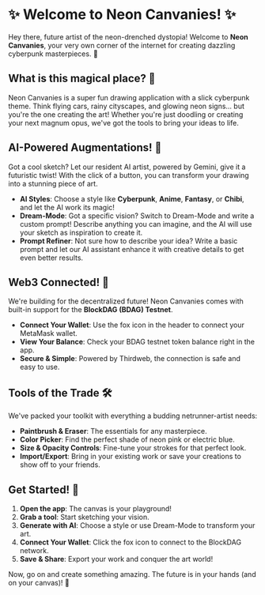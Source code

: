 # ✨ Welcome to Neon Canvanies! ✨

Hey there, future artist of the neon-drenched dystopia! Welcome to **Neon Canvanies**, your very own corner of the internet for creating dazzling cyberpunk masterpieces. 🎨

## What is this magical place? 🌃

Neon Canvanies is a super fun drawing application with a slick cyberpunk theme. Think flying cars, rainy cityscapes, and glowing neon signs... but you're the one creating the art! Whether you're just doodling or creating your next magnum opus, we've got the tools to bring your ideas to life.

##  AI-Powered Augmentations! 🤖

Got a cool sketch? Let our resident AI artist, powered by Gemini, give it a futuristic twist! With the click of a button, you can transform your drawing into a stunning piece of art.

*   **AI Styles**: Choose a style like **Cyberpunk**, **Anime**, **Fantasy**, or **Chibi**, and let the AI work its magic!
*   **Dream-Mode**: Got a specific vision? Switch to Dream-Mode and write a custom prompt! Describe anything you can imagine, and the AI will use your sketch as inspiration to create it.
*   **Prompt Refiner**: Not sure how to describe your idea? Write a basic prompt and let our AI assistant enhance it with creative details to get even better results.

##  Web3 Connected! 🦊

We're building for the decentralized future! Neon Canvanies comes with built-in support for the **BlockDAG (BDAG) Testnet**.

*   **Connect Your Wallet**: Use the fox icon in the header to connect your MetaMask wallet.
*   **View Your Balance**: Check your BDAG testnet token balance right in the app.
*   **Secure & Simple**: Powered by Thirdweb, the connection is safe and easy to use.

##  Tools of the Trade 🛠️

We've packed your toolkit with everything a budding netrunner-artist needs:

*   **Paintbrush & Eraser**: The essentials for any masterpiece.
*   **Color Picker**: Find the perfect shade of neon pink or electric blue.
*   **Size & Opacity Controls**: Fine-tune your strokes for that perfect look.
*   **Import/Export**: Bring in your existing work or save your creations to show off to your friends.

##  Get Started! 🚀

1.  **Open the app**: The canvas is your playground!
2.  **Grab a tool**: Start sketching your vision.
3.  **Generate with AI**: Choose a style or use Dream-Mode to transform your art.
4.  **Connect Your Wallet**: Click the fox icon to connect to the BlockDAG network.
5.  **Save & Share**: Export your work and conquer the art world!

Now, go on and create something amazing. The future is in your hands (and on your canvas)! 💖
```